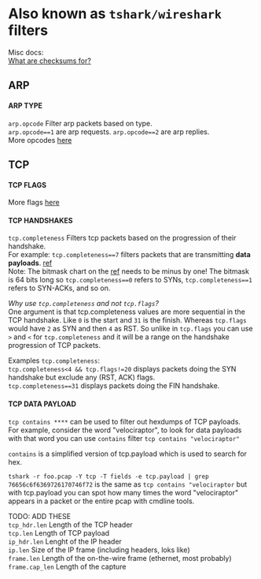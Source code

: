 # Also known as `tshark/wireshark` filters 

Misc docs:  
[What are checksums for?](https://www.wireshark.org/docs/wsug_html_chunked/ChAdvChecksums.html)  
  
## ARP
#### ARP TYPE  
`arp.opcode` Filter arp packets based on type.  
`arp.opcode==1` are arp requests. `arp.opcode==2` are arp replies.  
More opcodes [here](https://www.iana.org/assignments/arp-parameters/arp-parameters.xhtml#arp-parameters-1)

## TCP

#### TCP FLAGS  
More flags [here](https://www.iana.org/assignments/tcp-parameters/tcp-parameters.xhtml#tcp-header-flags)

#### TCP HANDSHAKES  
`tcp.completeness` Filters tcp packets based on the progression of their handshake.  
For example: `tcp.completeness==7` filters packets that are transmitting **data payloads**. [ref](https://www.wireshark.org/docs/wsug_html_chunked/ChAdvTCPAnalysis.html#_tcp_conversation_completeness)  
Note: The bitmask chart on the [ref](https://www.wireshark.org/docs/wsug_html_chunked/ChAdvTCPAnalysis.html#_tcp_conversation_completeness) needs to be minus by one! The bitmask is 64 bits long so `tcp.completeness==0` refers to SYNs, `tcp.completeness==1` refers to SYN-ACKs, and so on.

*Why use `tcp.completeness` and not `tcp.flags`?*  
One argument is that tcp.completeness values are more sequential in the TCP handshake. Like `0` is the start and `31` is the finish. Whereas `tcp.flags` would have `2` as SYN and then `4` as RST. So unlike in `tcp.flags` you can use `>` and `<` for `tcp.completeness` and it will be a range on the handshake progression of TCP packets.  
  
Examples `tcp.completeness`:  
`tcp.completeness<4 && tcp.flags!=20` displays packets doing the SYN handshake but exclude any (RST, ACK) flags.  
`tcp.completeness==31` displays packets doing the FIN handshake.  

#### TCP DATA PAYLOAD
`tcp contains ****` can be used to filter out hexdumps of TCP payloads.  
For example, consider the word "velociraptor", to look for data payloads with that word you can use `contains` filter `tcp contains "velociraptor"`

`contains` is a simplified version of tcp.payload which is used to search for hex.  

`tshark -r foo.pcap -Y tcp -T fields -e tcp.payload | grep 76656c6f6369726170746f72` is the same as `tcp contains "velociraptor` but with tcp.payload you can spot how many times the word "velociraptor" appears in a packet or the entire pcap with cmdline tools.  

  
TODO: ADD THESE  
`tcp_hdr.len` Length of the TCP header  
`tcp.len` Length of TCP payload  
`ip_hdr.len` Lenght of the IP header  
`ip.len` Size of the IP frame (including headers, loks like)  
`frame.len` Length of the on-the-wire frame (ethernet, most probably)  
`frame.cap_len` Length of the capture  